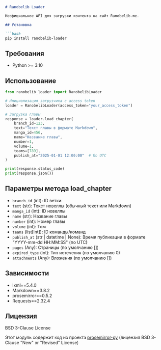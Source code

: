 ```markdown
# Ranobelib Loader

Неофициальное API для загрузки контента на сайт Ranobelib.me.

## Установка

```bash
pip install ranobelib-loader
```

## Требования

- Python >= 3.10

## Использование

```python
from ranobelib_loader import RanobelibLoader

# Инициализация загрузчика с access token
loader = RanobelibLoader(access_token="your_access_token")

# Загрузка главы
response = loader.load_chapter(
    branch_id=123,
    text="Текст главы в формате Markdown",
    manga_id=456,
    name="Название главы",
    number=1,
    volume=1,
    teams=[789],
    publish_at="2025-01-01 12:00:00"  # По UTC
)

print(response.status_code)
print(response.json())
```

## Параметры метода load_chapter

- `branch_id` (int): ID ветки
- `text` (str): Текст новеллы (обычный текст или Markdown)
- `manga_id` (int): ID новеллы
- `name` (str): Название главы
- `number` (int): Номер главы
- `volume` (int): Том
- `teams` (list[int]): ID команды/команд
- `publish_at` (str | datetime | None): Время публикации в формате "YYYY-mm-dd HH:MM:SS" (по UTC)
- `pages` (Any): Страницы (по умолчанию [])
- `expired_type` (int): Тип истечения (по умолчанию 0)
- `attachments` (Any): Вложения (по умолчанию [])

## Зависимости

- lxml==5.4.0
- Markdown==3.8.2
- prosemirror==0.5.2
- Requests==2.32.4

## Лицензия

BSD 3-Clause License

Этот модуль содержит код из проекта [prosemirror-py](https://github.com/fellowapp/prosemirror-py) (лицензия BSD 3-Clause "New" or "Revised" License)
```